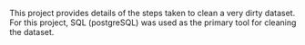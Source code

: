 This project provides details of the steps taken to clean a very dirty dataset. For this project, SQL (postgreSQL) was used as the primary tool for cleaning the dataset.
